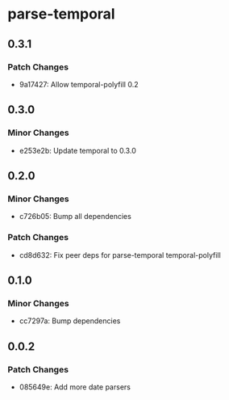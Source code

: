 # parse-temporal

## 0.3.1

### Patch Changes

- 9a17427: Allow temporal-polyfill 0.2

## 0.3.0

### Minor Changes

- e253e2b: Update temporal to 0.3.0

## 0.2.0

### Minor Changes

- c726b05: Bump all dependencies

### Patch Changes

- cd8d632: Fix peer deps for parse-temporal temporal-polyfill

## 0.1.0

### Minor Changes

- cc7297a: Bump dependencies

## 0.0.2

### Patch Changes

- 085649e: Add more date parsers
